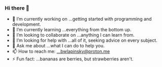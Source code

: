 ### Hi there 👋

- 🔭 I’m currently working on ...getting started with programming and development.
- 🌱 I’m currently learning ...everything from the bottom up.
- 👯 I’m looking to collaborate on ...anything I can learn from.
- 🤔 I’m looking for help with ...all of it, seeking advice on every subject.
- 💬 Ask me about ...what I can do to help you.
- 📫 How to reach me: ...bwlapinsky@proton.me
- ⚡ Fun fact: ...bananas are berries, but strawberries aren't. 
<!--
**bwlapinsky/bwlapinsky** is a ✨ _special_ ✨ repository because its `README.md` (this file) appears on your GitHub profile.

Here are some ideas to get you started:

- 🔭 I’m currently working on ...
- 🌱 I’m currently learning ...
- 👯 I’m looking to collaborate on ...
- 🤔 I’m looking for help with ...
- 💬 Ask me about ...
- 📫 How to reach me: ...
- 😄 Pronouns: ...
- ⚡ Fun fact: ...
-->
